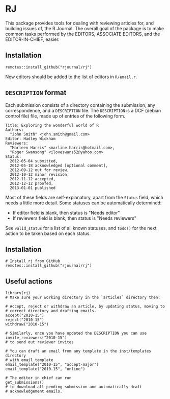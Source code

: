 # RJ

This package provides tools for dealing with reviewing articles for, and building issues of, the R Journal. The overall goal of the package is to make common tasks performed by the EDITORS, ASSOCIATE EDITORS, and the EDITOR-IN-CHIEF, easier.


## Installation

`remotes::install_github("rjournal/rj")`

New editors should be added to the list of editors in `R/email.r`.

## `DESCRIPTION` format

Each submission consists of a directory containing the submission, any correspondence, and a `DESCRIPTION` file.  The `DESCRIPTION` is a DCF (debian control file) file, made up of entries of the following form.

```
Title: Exploring the wonderful world of R
Authors: 
  "John Smith" <john.smith@gmail.com>
Editor: Hadley Wickham
Reviewers: 
  "Marleen Harris" <marline.harris@hotmail.com>, 
  "Roger Swansong" <iloveswans52@yahoo.com>
Status: 
  2012-05-04 submitted,
  2012-05-18 acknowledged [optional comment],
  2012-09-12 out for review,
  2012-10-12 minor revision,
  2012-11-12 accepted,
  2012-12-12 proofed,
  2013-01-01 published
```

Most of these fields are self-explanatory, apart from the `Status` field, which needs a little more detail. Some statuses can be automatically determined:

* If editor field is blank, then status is "Needs editor"
* If reviewers field is blank, then status is "Needs reviewers"

See `valid_status` for a list of all known statuses, and `todo()` for the next action to be taken based on each status.

## Installation

```
# Install rj from GitHub
remotes::install_github("rjournal/rj")
```

## Useful actions
  
```
library(rj)
# Make sure your working directory in the `articles` directory then:

# Accept, reject or withdraw an article, by updating status, moving to
# correct directory and drafting emails.
accept("2010-15")
reject("2010-15")
withdraw("2010-15")

# Similarly, once you have updated the DESCRIPTION you can use
invite_reviewers("2010-15")
# to send out reviewer invites

# You can draft an email from any template in the inst/templates directory
# with email_template
email_template("2010-15", "accept-major")
email_template("2010-15", "online")

# The editor in chief can run
get_submissions()
# to download all pending submission and automatically draft
# acknowledgement emails.

```
